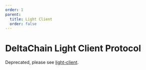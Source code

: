 ```yaml
---
order: 1
parent:
  title: Light Client
  order: false
---
```

# DeltaChain Light Client Protocol

Deprecated, please see [light-client](../../light-client/README.md).
